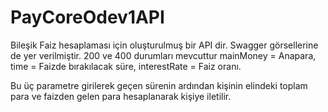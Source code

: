 # PayCoreOdev1API
Bileşik Faiz hesaplaması için oluşturulmuş bir API dir. Swagger görsellerine de yer verilmiştir. 200 ve 400 durumları mevcuttur mainMoney = Anapara, time = Faizde bırakılacak süre, interestRate = Faiz oranı.

Bu üç parametre girilerek geçen sürenin ardından kişinin elindeki toplam para ve faizden gelen para hesaplanarak kişiye iletilir.
